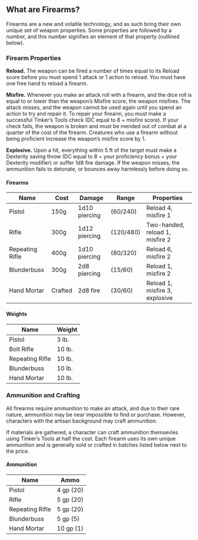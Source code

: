 ## What are Firearms?
Firearms are a new and volatile technology, and as such bring their own unique set of weapon properties. Some properties are followed by a number, and this number signifies an element of that property (outlined below).

### Firearm Properties
**Reload.** The weapon can be fired a number of times equal to its Reload score before you must spend 1 attack or 1 action to reload. You must have one free hand to reload a firearm.

**Misfire.** Whenever you make an attack roll with a firearm, and the dice roll is equal to or lower than the weapon’s Misfire score, the weapon misfires. The attack misses, and the weapon cannot be used again until you spend an action to try and repair it. To repair your firearm, you must make a successful Tinker’s Tools check (DC equal to 8 + misfire score). If your check fails, the weapon is broken and must be mended out of combat at a quarter of the cost of the firearm. Creatures who use a firearm without being proficient increase the weapon’s misfire score by 1.

**Explosive.** Upon a hit, everything within 5 ft of the target must make a Dexterity saving throw (DC equal to 8 + your proficiency bonus + your Dexterity modifier) or suffer 1d8 fire damage. If the weapon misses, the ammunition fails to detonate, or bounces away harmlessly before doing so.

#### Firearms
| Name            | Cost    | Damage        | Range     | Properties                      |
|-----------------|---------|---------------|-----------|---------------------------------|
| Pistol          | 150g    | 1d10 piercing | (60/240)  | Reload 4, misfire 1             |
| Rifle           | 300g    | 1d12 piercing | (120/480) | Two-handed, reload 1, misfire 2 |
| Repeating Rifle | 400g    | 1d10 piercing | (80/320)  | Reload 6, misfire 2             |
| Blunderbuss     | 300g    | 2d8 piercing  | (15/60)   | Reload 1, misfire 2             |
| Hand Mortar     | Crafted | 2d8 fire      | (30/60)   | Reload 1, misfire 3, explosive  |

#### Weights
| Name            | Weight |
|-----------------|--------|
| Pistol          | 3 lb.  |
| Bolt Rifle      | 10 lb. |
| Repeating Rifle | 10 lb. |
| Blunderbuss     | 10 lb. |
| Hand Mortar     | 10 lb. |

### Ammunition and Crafting
All firearms require ammunition to make an attack, and due to their rare nature, ammunition may be near impossible to find or purchase. However, characters with the artisan background may craft ammunition.

If materials are gathered, a character can craft ammunition themsevles using Tinker’s Tools at half the cost. Each firearm uses its own unique ammunition and is generally sold or crafted in batches listed below next to the price.

#### Ammunition
| Name            | Ammo      |
|-----------------|-----------|
| Pistol          | 4 gp (20) |
| Rifle           | 5 gp (20) |
| Repeating Rifle | 5 gp (20) |
| Blunderbuss     | 5 gp (5)  |
| Hand Mortar     | 10 gp (1) |